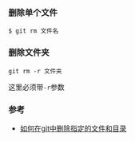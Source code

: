 ### 删除单个文件

`$ git rm 文件名`


### 删除文件夹
```
git rm -r 文件夹
```

这里必须带`-r`参数





### 参考
- [如何在git中删除指定的文件和目录](https://blog.csdn.net/ppppfly/article/details/53102756)